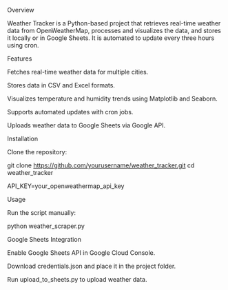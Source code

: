 Overview

Weather Tracker is a Python-based project that retrieves real-time weather data from OpenWeatherMap, processes and visualizes the data, and stores it locally or in Google Sheets. It is automated to update every three hours using cron.

Features

Fetches real-time weather data for multiple cities.

Stores data in CSV and Excel formats.

Visualizes temperature and humidity trends using Matplotlib and Seaborn.

Supports automated updates with cron jobs.

Uploads weather data to Google Sheets via Google API.

Installation

Clone the repository:

git clone https://github.com/yourusername/weather_tracker.git
cd weather_tracker

API_KEY=your_openweathermap_api_key

Usage

Run the script manually:

python weather_scraper.py


Google Sheets Integration

Enable Google Sheets API in Google Cloud Console.

Download credentials.json and place it in the project folder.

Run upload_to_sheets.py to upload weather data.
